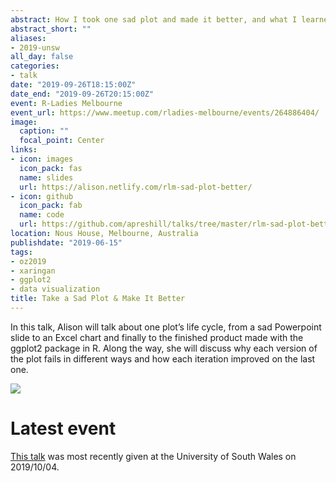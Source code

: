 ```yaml
---
abstract: How I took one sad plot and made it better, and what I learned from it.
abstract_short: ""
aliases:
- 2019-unsw
all_day: false
categories:
- talk
date: "2019-09-26T18:15:00Z"
date_end: "2019-09-26T20:15:00Z"
event: R-Ladies Melbourne
event_url: https://www.meetup.com/rladies-melbourne/events/264886404/
image:
  caption: ""
  focal_point: Center
links:
- icon: images
  icon_pack: fas
  name: slides
  url: https://alison.netlify.com/rlm-sad-plot-better/
- icon: github
  icon_pack: fab
  name: code
  url: https://github.com/apreshill/talks/tree/master/rlm-sad-plot-better
location: Nous House, Melbourne, Australia
publishdate: "2019-06-15"
tags:
- oz2019
- xaringan
- ggplot2
- data visualization
title: Take a Sad Plot & Make It Better
---
```


In this talk, Alison will talk about one plot’s life cycle, from a sad Powerpoint slide to an Excel chart and finally to the finished product made with the ggplot2 package in R. Along the way, she will discuss why each version of the plot fails in different ways and how each iteration improved on the last one.

![](https://apreshill.github.io/ohsu-biodatavis/slides_files/figure-html/animated.gif)

# Latest event

[This talk](https://alison.netlify.com/rlm-sad-plot-better/unsw) was most recently given at the University of South Wales on 2019/10/04.